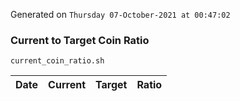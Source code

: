 Generated on `Thursday 07-October-2021 at 00:47:02`

### Current to Target Coin Ratio
`current_coin_ratio.sh`

Date|Current|Target|Ratio
---|---|---|---
